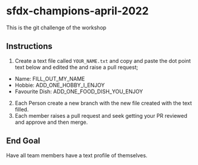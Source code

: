 # sfdx-champions-april-2022
This is the git challenge of the workshop


## Instructions
1. Create a text file called `YOUR_NAME.txt` and copy and paste the dot point text below and edited the  and raise a pull request;
  - Name: FILL_OUT_MY_NAME
  - Hobbie: ADD_ONE_HOBBY_I_ENJOY
  - Favourite Dish: ADD_ONE_FOOD_DISH_YOU_ENJOY
2. Each Person create a new branch with the new file created with the text filled.
3. Each member raises a pull request and seek getting your PR reviewed and approve and then merge.

## End Goal
Have all team members have a text profile of themselves.
